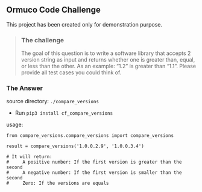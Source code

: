 ## Ormuco Code Challenge

This project has been created only for demonstration purpose.
>
> ### The challenge
>
> The goal of this question is to write a software library that accepts 2 version string as input and returns whether one is greater than, equal, or less than the other. As an example: “1.2” is greater than “1.1”. Please provide all test cases you could think of.
>


### The Answer

source directory: `./compare_versions`

- Run `pip3 install cf_compare_versions`

usage: 
```
from compare_versions.compare_versions import compare_versions

result = compare_versions('1.0.0.2.9', '1.0.0.3.4')

# It will return:
#     A positive number: If the first version is greater than the second  
#     A negative number: If the first version is smaller than the second
#     Zero: If the versions are equals
```
